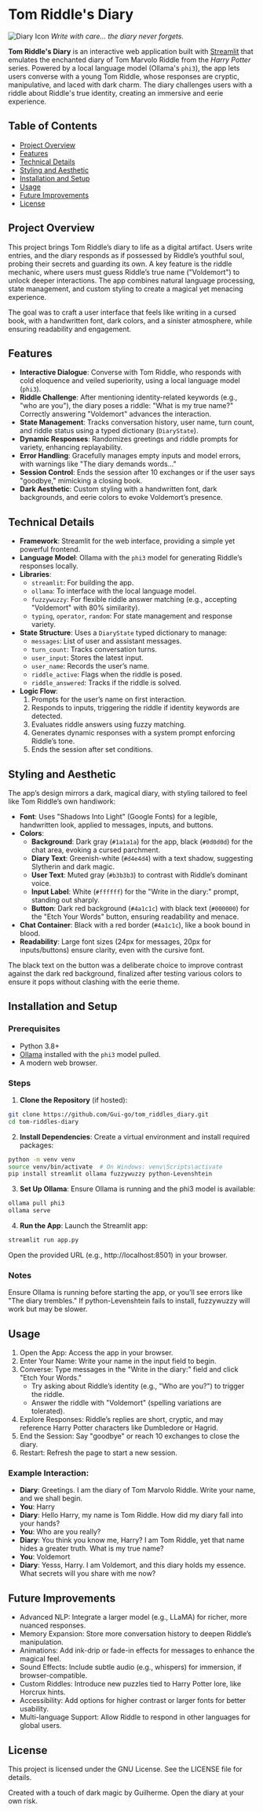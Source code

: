 # Tom Riddle's Diary

![Diary Icon](📖) *Write with care... the diary never forgets.*

**Tom Riddle's Diary** is an interactive web application built with [Streamlit](https://streamlit.io/) that emulates the enchanted diary of Tom Marvolo Riddle from the *Harry Potter* series. Powered by a local language model (Ollama's `phi3`), the app lets users converse with a young Tom Riddle, whose responses are cryptic, manipulative, and laced with dark charm. The diary challenges users with a riddle about Riddle's true identity, creating an immersive and eerie experience.

## Table of Contents
- [Project Overview](#project-overview)
- [Features](#features)
- [Technical Details](#technical-details)
- [Styling and Aesthetic](#styling-and-aesthetic)
- [Installation and Setup](#installation-and-setup)
- [Usage](#usage)
- [Future Improvements](#future-improvements)
- [License](#license)

## Project Overview

This project brings Tom Riddle’s diary to life as a digital artifact. Users write entries, and the diary responds as if possessed by Riddle’s youthful soul, probing their secrets and guarding its own. A key feature is the riddle mechanic, where users must guess Riddle’s true name ("Voldemort") to unlock deeper interactions. The app combines natural language processing, state management, and custom styling to create a magical yet menacing experience.

The goal was to craft a user interface that feels like writing in a cursed book, with a handwritten font, dark colors, and a sinister atmosphere, while ensuring readability and engagement.

## Features

- **Interactive Dialogue**: Converse with Tom Riddle, who responds with cold eloquence and veiled superiority, using a local language model (`phi3`).
- **Riddle Challenge**: After mentioning identity-related keywords (e.g., "who are you"), the diary poses a riddle: "What is my true name?" Correctly answering "Voldemort" advances the interaction.
- **State Management**: Tracks conversation history, user name, turn count, and riddle status using a typed dictionary (`DiaryState`).
- **Dynamic Responses**: Randomizes greetings and riddle prompts for variety, enhancing replayability.
- **Error Handling**: Gracefully manages empty inputs and model errors, with warnings like "The diary demands words..."
- **Session Control**: Ends the session after 10 exchanges or if the user says "goodbye," mimicking a closing book.
- **Dark Aesthetic**: Custom styling with a handwritten font, dark backgrounds, and eerie colors to evoke Voldemort’s presence.

## Technical Details

- **Framework**: Streamlit for the web interface, providing a simple yet powerful frontend.
- **Language Model**: Ollama with the `phi3` model for generating Riddle’s responses locally.
- **Libraries**:
  - `streamlit`: For building the app.
  - `ollama`: To interface with the local language model.
  - `fuzzywuzzy`: For flexible riddle answer matching (e.g., accepting "Voldemort" with 80% similarity).
  - `typing`, `operator`, `random`: For state management and response variety.
- **State Structure**: Uses a `DiaryState` typed dictionary to manage:
  - `messages`: List of user and assistant messages.
  - `turn_count`: Tracks conversation turns.
  - `user_input`: Stores the latest input.
  - `user_name`: Records the user’s name.
  - `riddle_active`: Flags when the riddle is posed.
  - `riddle_answered`: Tracks if the riddle is solved.
- **Logic Flow**:
  1. Prompts for the user’s name on first interaction.
  2. Responds to inputs, triggering the riddle if identity keywords are detected.
  3. Evaluates riddle answers using fuzzy matching.
  4. Generates dynamic responses with a system prompt enforcing Riddle’s tone.
  5. Ends the session after set conditions.

## Styling and Aesthetic

The app’s design mirrors a dark, magical diary, with styling tailored to feel like Tom Riddle’s own handiwork:

- **Font**: Uses "Shadows Into Light" (Google Fonts) for a legible, handwritten look, applied to messages, inputs, and buttons.
- **Colors**:
  - **Background**: Dark gray (`#1a1a1a`) for the app, black (`#0d0d0d`) for the chat area, evoking a cursed parchment.
  - **Diary Text**: Greenish-white (`#d4e4d4`) with a text shadow, suggesting Slytherin and dark magic.
  - **User Text**: Muted gray (`#b3b3b3`) to contrast with Riddle’s dominant voice.
  - **Input Label**: White (`#ffffff`) for the "Write in the diary:" prompt, standing out sharply.
  - **Button**: Dark red background (`#4a1c1c`) with black text (`#000000`) for the "Etch Your Words" button, ensuring readability and menace.
- **Chat Container**: Black with a red border (`#4a1c1c`), like a book bound in blood.
- **Readability**: Large font sizes (24px for messages, 20px for inputs/buttons) ensure clarity, even with the cursive font.

The black text on the button was a deliberate choice to improve contrast against the dark red background, finalized after testing various colors to ensure it pops without clashing with the eerie theme.

## Installation and Setup

### Prerequisites
- Python 3.8+
- [Ollama](https://ollama.ai/) installed with the `phi3` model pulled.
- A modern web browser.

### Steps
1. **Clone the Repository** (if hosted):
```bash
git clone https://github.com/Gui-go/tom_riddles_diary.git
cd tom-riddles-diary
```
2. **Install Dependencies**: Create a virtual environment and install required packages:
```bash
python -m venv venv
source venv/bin/activate  # On Windows: venv\Scripts\activate
pip install streamlit ollama fuzzywuzzy python-Levenshtein
```
3. **Set Up Ollama**: Ensure Ollama is running and the phi3 model is available:
```bash
ollama pull phi3
ollama serve
```
4. **Run the App**: Launch the Streamlit app:
```bash
streamlit run app.py
```
Open the provided URL (e.g., http://localhost:8501) in your browser.

### Notes
Ensure Ollama is running before starting the app, or you’ll see errors like "The diary trembles."
If python-Levenshtein fails to install, fuzzywuzzy will work but may be slower.

## Usage
1. Open the App: Access the app in your browser.
2. Enter Your Name: Write your name in the input field to begin.
3. Converse: Type messages in the "Write in the diary:" field and click "Etch Your Words."
    - Try asking about Riddle’s identity (e.g., "Who are you?") to trigger the riddle.
    - Answer the riddle with "Voldemort" (spelling variations are tolerated).
4. Explore Responses: Riddle’s replies are short, cryptic, and may reference Harry Potter characters like Dumbledore or Hagrid.
5. End the Session: Say "goodbye" or reach 10 exchanges to close the diary.
6. Restart: Refresh the page to start a new session.
### Example Interaction:

- **Diary**: Greetings. I am the diary of Tom Marvolo Riddle. Write your name, and we shall begin.
- **You**: Harry
- **Diary**: Hello Harry, my name is Tom Riddle. How did my diary fall into your hands?
- **You**: Who are you really?
- **Diary**: You think you know me, Harry? I am Tom Riddle, yet that name hides a greater truth. What is my true name?
- **You**: Voldemort
- **Diary**: Yesss, Harry. I am Voldemort, and this diary holds my essence. What secrets will you share with me now?

## Future Improvements
- Advanced NLP: Integrate a larger model (e.g., LLaMA) for richer, more nuanced responses.
- Memory Expansion: Store more conversation history to deepen Riddle’s manipulation.
- Animations: Add ink-drip or fade-in effects for messages to enhance the magical feel.
- Sound Effects: Include subtle audio (e.g., whispers) for immersion, if browser-compatible.
- Custom Riddles: Introduce new puzzles tied to Harry Potter lore, like Horcrux hints.
- Accessibility: Add options for higher contrast or larger fonts for better usability.
- Multi-language Support: Allow Riddle to respond in other languages for global users.

## License
This project is licensed under the GNU License. See the LICENSE file for details.

Created with a touch of dark magic by Guilherme. Open the diary at your own risk.




